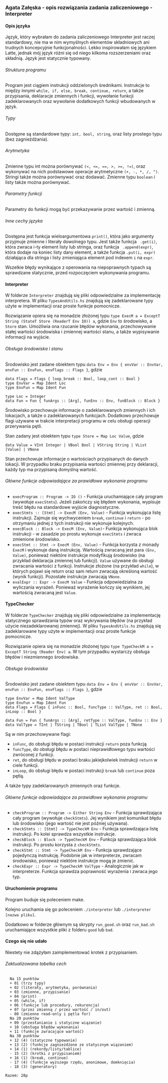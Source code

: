 ### Agata Załęska - opis rozwiązania zadania zaliczeniowego - Interpreter

#### Opis języka 

Język, który wybrałam do zadania zaliczeniowego Interpreter jest raczej standardowy, nie ma w nim wymyślnych elementów składniowych ani trudnych koncepcyjnie funkcjonalności. Lekko inspirowałam się językiem Latte, jednak mój język różni się od niego kilkoma rozszerzeniami oraz składnią. Język jest statycznie typowany.

###### Struktura programu

Program jest ciągiem instrukcji oddzielonych średnikami. Instrukcje to między innymi ``while, if, else, break, continue, return``,  a także przypisania, deklaracje zmiennych i funkcji, wywołanie funkcji zadeklarowanych oraz wywołanie dodatkowych funkcji wbudowanych w język.

###### Typy 

Dostępne są standardowe typy:  `int, bool, string`, oraz listy prostego typu (bez zagnieżdżania).

###### Arytmetyka

Zmienne typu int można porównywać `(<, <=, ==, >, >=, !=)`, oraz wykonywać na nich podstawowe operacje arytmetyczne `(+, -, *, /, ^)`. Stringi także można porównywać oraz dodawać. Zmienne typu `boolean` i listy także można porównywać.

###### Parametry funkcji

Parametry do funkcji mogą być przekazywanie przez wartość i zmienną.

###### Inne cechy języka

Dostępna jest funkcja wieloargumentowa `print()`, która jako argumenty przyjmuje zmienne i literały dowolnego typu.
Jest także funkcja `` .get(i)``, która zwraca i-ty element listy lub stringa, oraz funkcja `` .append(expr)``, która dodaje na koniec listy dany element, a także funkcja ``.put(i, expr)`` działająca dla stringa i listy zmieniająca element pod indexem ``i`` na ``expr``.

Wszelkie błędy wynikające z operowania na niepoprawnych typach są sprawdzane statycznie, przed rozpoczęciem wykonywania programu.



#### Interpreter

W folderze `Interpreter` znajdują się pliki odpowiedzialne za implementację interpretera. W pliku `TypesAndUtils.hs` znajdują się zadeklarowane typy użyte w implementacji oraz proste funkcje pomocnicze.

Rozwiązanie opiera się na monadzie złożonej typu `type ExecM a = ExceptT String (StateT Store (ReaderT Env IO)) a`, gdzie `Env` to środowisko, a `Store` stan. Umożliwia ona rzucanie błędów wykonania, przechowywanie stałej wartości środowiska i zmiennej wartości stanu, a także wypisywanie informacji na wyjście.

###### Obsługa środowiska i stanu

Środowisko jest zadane obiektem typu `data Env = Env { envVar :: EnvVar, envFun :: EnvFun, envFlags :: Flags }`, gdzie

```
data Flags = Flags { loop_break :: Bool, loop_cont :: Bool }
type EnvVar = Map Ident Loc
type EnvFun = Map Ident Fun

type Loc = Integer
data Fun = Fun { funArgs :: [Arg], funEnv :: Env, funBlock :: Block }
```

Środowisko przechowuje informacje o zadeklarowanych zmiennych i ich lokacjach, a także o zadeklarowanych funkcjach. Dodatkowo przechowuje flagi używane w trakcie interpretacji programu w celu obsługi operacji przerywania pętli.

Stan zadany jest obiektem typu `type Store = Map Loc Value`, gdzie

`data Value = VInt Integer | VBool Bool | VString String | VList [Value] | VNone`

Stan przechowuje informacje o wartościach przypisanych do danych lokacji.
W przypadku braku przypisania wartości zmiennej przy deklaracji, każdy typ ma przypisaną domyślną wartość.

###### Główne funkcje odpowiadające za prawidłowe wykonanie programu

- `execProgram :: Program -> IO ()` - Funkcja uruchamiające cały program (wywołuje `execStmts`). Jeżeli zakończy się błędem wykonania, wypisuje treść błędu na standardowe wyjście diagnostyczne.
- `execStmts :: [Stmt] -> ExecM (Env, Value)` - Funkcja wykonująca listę instrukcji. Zajmuje się wychwyceniem `break`, `continue` i `return` - po otrzymaniu jednej z tych instrukcji nie wykonuje kolejnych.
- `execBlock :: Block -> ExecM (Env, Value)`- Funkcja wykonująca blok instrukcji - w zasadzie po prostu wykonuje `execStmts` i zwraca zmienione środowisko.
- `execStmt :: Stmt -> ExecM (Env, Value)` - Funkcja korzysta z monady `ExecM` i wykonuje daną instrukcję. Wartością zwracaną jest para `(Env, Value)`, ponieważ niektóre instrukcje modyfikują środowisko (na przykład deklaracja zmiennej lub funkcji). 
  `Value` używane do obsługi zwracania wartości z funkcji. Instrukcje złożone (na przykład `while`), w których pojawi się return oraz sam return zwracają określoną wartość (wynik funkcji). Pozostałe instrukcje zwracają `VNone`.
- `evalExpr :: Expr -> ExecM Value` - Funkcja odpowiedzialna za wyliczania wyrażeń. Ponieważ wyrażenie kończy się wynikiem, jej wartością zwracaną jest `Value`. 



#### TypeChecker

W folderze `TypeChecker` znajdują się pliki odpowiedzialne za implementację statycznego sprawdzania typów oraz wykrywania błędów (na przykład użycie niezadeklarowanej zmiennej). W pliku `TypesAndUtils.hs` znajdują się zadeklarowane typy użyte w implementacji oraz proste funkcje pomocnicze.

Rozwiązanie opiera się na monadzie złożonej typu `type TypeCheckM a = ExceptT String (Reader Env) a`. W tym przypadku wystarczy obsługa błędów i niezmiennego środowiska.

###### Obsługa środowiska

Środowisko jest zadane obiektem typu `data Env = Env { envVar :: EnvVar, envFun :: EnvFun, envFlags :: Flags }`, gdzie

```
type EnvVar = Map Ident ValType
type EnvFun = Map Ident Fun
data Flags = Flags { inFunc :: Bool, funcType :: ValType, ret :: Bool, inLoop :: Bool }

data Fun = Fun { funArgs :: [Arg], retType :: ValType, funEnv :: Env }
data ValType = TInt | TString | TBool | TList ValType | TNone
```

Są w nim przechowywane flagi:

- `inFunc`, do obsługi błędu w postaci instrukcji `return` poza funkcją
- `funcType`, do obsługi błędu w postaci nieprawidłowego typu wartości zwróconej z funkcji.
- `ret`, do obsługi błędu w postaci braku jakiejkolwiek instrukcji `return` w ciele funkcji.
- `inLoop`, do obsługi błędu w postaci instrukcji `break` lub `continue` poza pętlą.

A także typy zadeklarowanych zmiennych oraz funkcje.

###### Główne funkcje odpowiadające za prawidłowe wykonanie programu

- `checkProgram :: Program -> Either String Env` - Funkcja sprawdzająca cały program (wywołuje `checkStmts`). Jej wynikiem jest komunikat błędu lub środowisko (jego wartość nie jest później używana).
- `checkStmts :: [Stmt] -> TypeCheckM Env` - Funkcja sprawdzająca listę instrukcji. Po kolei sprawdza wszystkie instrukcje.
- `checkBlock :: Block -> TypeCheckM Env` - Funkcja sprawdzająca blok instrukcji. Po prostu korzysta z `checkStmts`.
- `checkStmt :: Stmt -> TypeCheckM Env` - Funkcja sprawdzające pojedynczą instrukcję. Podobnie jak w interpreterze, zwracam środowisko, ponieważ niektóre instrukcje mogą je zmienić. 
- `checkExpr :: Expr -> TypeCheckM ValType` - Analogicznie jak w interpreterze. Funkcja sprawdza poprawność wyrażenia i zwraca jego typ.



#### Uruchomienie programu

Program buduje się poleceniem make.

Kolejno uruchamia się go poleceniem `./interpreter` lub `./interpreter [nazwa pliku]`.

Dodatkowo w folderze głównym są skrypty `run_good.sh` oraz `run_bad.sh` uruchamiające wszystkie pliki z folderu `good` lub `bad`.



#### Czego się nie udało

Niestety nie zdążyłam zaimplementować krotek z przypisaniem.

###### Zaktualizowana tabelka cech

```
  Na 15 punktów
  + 01 (trzy typy)
  + 02 (literały, arytmetyka, porównania)
  + 03 (zmienne, przypisanie)
  + 04 (print)
  + 05 (while, if)
  + 06 (funkcje lub procedury, rekurencja)
  + 07 (przez zmienną / przez wartość / in/out)
  - 08 (zmienne read-only i pętla for)
  Na 20 punktów
  + 09 (przesłanianie i statyczne wiązanie)
  + 10 (obsługa błędów wykonania)
  + 11 (funkcje zwracające wartość)
  Na 30 punktów
  + 12 (4) (statyczne typowanie)
  + 13 (2) (funkcje zagnieżdżone ze statycznym wiązaniem)
  + 14 (1) (rekordy/listy/tablice)
  - 15 (2) (krotki z przypisaniem)
  + 16 (1) (break, continue)
  - 17 (4) (funkcje wyższego rzędu, anonimowe, domknięcia)
  - 18 (3) (generatory)

Razem: 28p
```

